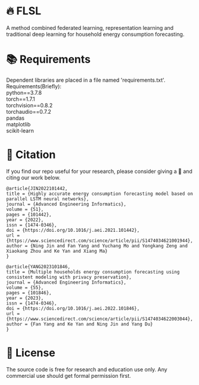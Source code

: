 # 🔥 FLSL
A method combined federated learning, representation learning and traditional deep learning for household energy consumption forecasting.

# 📚 Requirements
Dependent libraries are placed in a file named 'requirements.txt'.
Requirements(Briefly):  
python==3.7.8  
torch==1.7.1  
torchvision==0.8.2  
torchaudio==0.7.2  
pandas  
matplotlib  
scikit-learn  
     
# 🌟 Citation

If you find our repo useful for your research, please consider giving a 🌟 and citing our work below.

```
@article{JIN2022101442,
title = {Highly accurate energy consumption forecasting model based on parallel LSTM neural networks},
journal = {Advanced Engineering Informatics},
volume = {51},
pages = {101442},
year = {2022},
issn = {1474-0346},
doi = {https://doi.org/10.1016/j.aei.2021.101442},
url = {https://www.sciencedirect.com/science/article/pii/S1474034621001944},
author = {Ning Jin and Fan Yang and Yuchang Mo and Yongkang Zeng and Xiaokang Zhou and Ke Yan and Xiang Ma}
}

@article{YANG2023101846,
title = {Multiple households energy consumption forecasting using consistent modeling with privacy preservation},
journal = {Advanced Engineering Informatics},
volume = {55},
pages = {101846},
year = {2023},
issn = {1474-0346},
doi = {https://doi.org/10.1016/j.aei.2022.101846},
url = {https://www.sciencedirect.com/science/article/pii/S1474034622003044},
author = {Fan Yang and Ke Yan and Ning Jin and Yang Du}
}
```

# 🔐 License
The source code is free for research and education use only. Any commercial use should get formal permission first.
